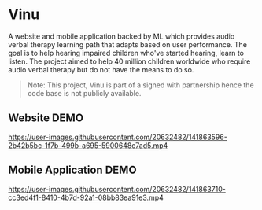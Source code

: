# Vinu
A website and mobile application backed by ML which provides audio verbal therapy learning path that adapts based on user performance. The goal is to help hearing impaired children who've started hearing, learn to listen. The project aimed to help 40 million children worldwide who require audio verbal therapy but do not have the means to do so.

> Note: This project, Vinu is part of a signed with partnership hence the code base is not publicly available. 

## Website DEMO
https://user-images.githubusercontent.com/20632482/141863596-2b42b5bc-1f7b-499b-a695-5900648c7ad5.mp4

## Mobile Application DEMO

https://user-images.githubusercontent.com/20632482/141863710-cc3ed4f1-8410-4b7d-92a1-08bb83ea91e3.mp4

